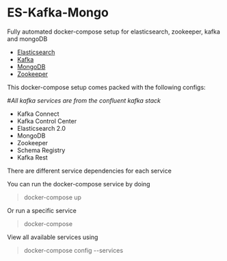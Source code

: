 # ES-Kafka-Mongo
Fully automated docker-compose setup for elasticsearch, zookeeper, kafka and mongoDB

- [Elasticsearch](http://elastic.co/)
- [Kafka](https://www.confluent.io/what-is-apache-kafka/)
- [MongoDB](https://www.mongodb.com/)
- [Zookeeper](https://zookeeper.apache.org/)

This docker-compose setup comes packed with the following configs:

#*All kafka services are from the confluent kafka stack*

 - Kafka Connect
 - Kafka Control Center
 - Elasticsearch 2.0
 - MongoDB
 - Zookeeper
 - Schema Registry
 - Kafka Rest
 
There are different service dependencies for each service 

You can run the docker-compose service by doing

> docker-compose up

Or run a specific service 

> docker-compose <service-name>

View all available services using

> docker-compose config --services
